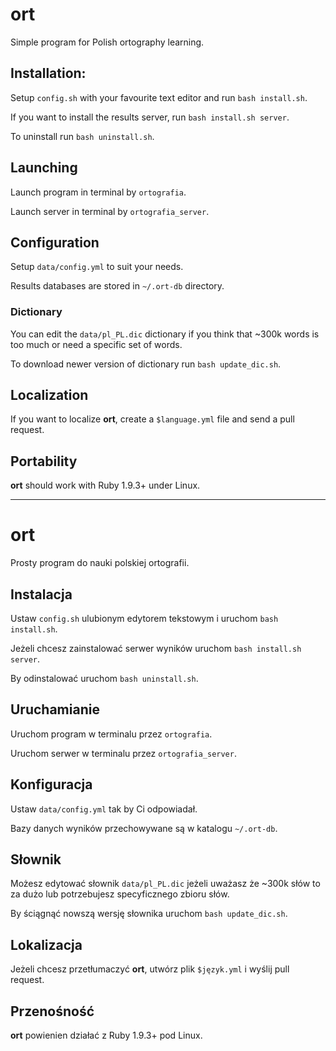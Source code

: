 ort
===
Simple program for Polish ortography learning.
## Installation:
Setup `config.sh` with your favourite text editor and run `bash install.sh`.

If you want to install the results server, run `bash install.sh server`.

To uninstall run `bash uninstall.sh`.
## Launching
Launch program in terminal by `ortografia`.

Launch server in terminal by `ortografia_server`.
## Configuration
Setup `data/config.yml` to suit your needs.

Results databases are stored in `~/.ort-db` directory.
### Dictionary
You can edit the `data/pl_PL.dic` dictionary if you think that ~300k
words is too much or need a specific set of words.

To download newer version of dictionary run `bash update_dic.sh`.
## Localization
If you want to localize **ort**, create a `$language.yml` file and send a
pull request.

## Portability
**ort** should work with Ruby 1.9.3+ under Linux.

---
ort
===
Prosty program do nauki polskiej ortografii.
## Instalacja
Ustaw `config.sh` ulubionym edytorem tekstowym i uruchom `bash install.sh`.

Jeżeli chcesz zainstalować serwer wyników uruchom `bash install.sh server`.

By odinstalować uruchom `bash uninstall.sh`.
## Uruchamianie
Uruchom program w terminalu przez `ortografia`.

Uruchom serwer w terminalu przez `ortografia_server`.
## Konfiguracja
Ustaw `data/config.yml` tak by Ci odpowiadał.

Bazy danych wyników przechowywane są w katalogu `~/.ort-db`.
## Słownik
Możesz edytować słownik `data/pl_PL.dic` jeżeli uważasz że ~300k słów to za dużo lub potrzebujesz specyficznego zbioru słów.

By ściągnąć nowszą wersję słownika uruchom `bash update_dic.sh`.
## Lokalizacja
Jeżeli chcesz przetłumaczyć **ort**, utwórz plik `$język.yml` i wyślij pull request.

## Przenośność
**ort** powienien działać z Ruby 1.9.3+ pod Linux.
